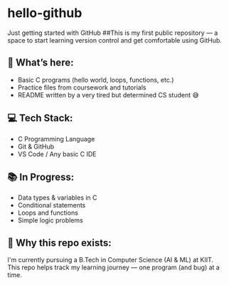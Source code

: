# hello-github
Just getting started with GitHub
##This is my first public repository — a space to start learning version control and get comfortable using GitHub.

## 📌 What’s here:
- Basic C programs (hello world, loops, functions, etc.)
- Practice files from coursework and tutorials
- README written by a very tired but determined CS student 😅

## 💻 Tech Stack:
- C Programming Language
- Git & GitHub
- VS Code / Any basic C IDE

## 📚 In Progress:
- Data types & variables in C
- Conditional statements
- Loops and functions
- Simple logic problems

## 🤖 Why this repo exists:
I'm currently pursuing a B.Tech in Computer Science (AI & ML) at KIIT.  
This repo helps track my learning journey — one program (and bug) at a time.
